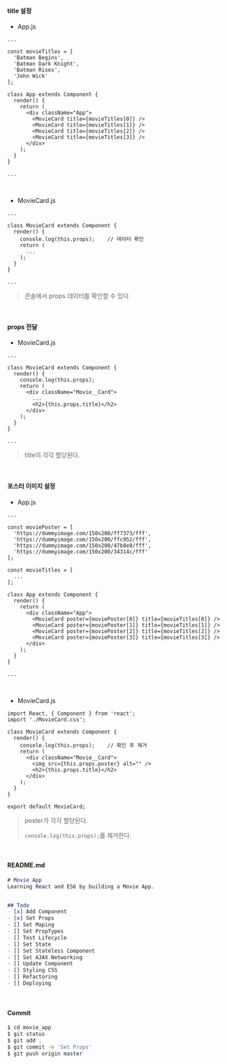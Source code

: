 #### title 설정

- App.js

```react
...

const movieTitles = [
  'Batman Begins',
  'Batman Dark Knight',
  'Batman Rises',
  'John Wick'
];

class App extends Component {
  render() {
    return (
      <div className="App">
        <MovieCard title={movieTitles[0]} />
        <MovieCard title={movieTitles[1]} />
        <MovieCard title={movieTitles[2]} />
        <MovieCard title={movieTitles[3]} />
      </div>
    );
  }
}

...
```

<br>

- MovieCard.js

```react
...

class MovieCard extends Component {
  render() {
    console.log(this.props);	// 데이터 확인
    return (
      ...
    );
  }
}

...
```

> 콘솔에서 props 데이터를 확인할 수 있다.
>

<br>

#### props 전달

- MovieCard.js

```react
...

class MovieCard extends Component {
  render() {
    console.log(this.props);
    return (
      <div className="Movie__Card">
        ...
        <h2>{this.props.title}</h2>
      </div>
    );
  }
}

...
```

> title이 각각 할당된다.
>

<br>

#### 포스터 이미지 설정

- App.js

```react
...

const moviePoster = [
  'https://dummyimage.com/150x200/ff7373/fff',
  'https://dummyimage.com/150x200/ffc952/fff',
  'https://dummyimage.com/150x200/47b8e0/fff',
  'https://dummyimage.com/150x200/34314c/fff'
];

const movieTitles = [
  ...
];

class App extends Component {
  render() {
    return (
      <div className="App">
        <MovieCard poster={moviePoster[0]} title={movieTitles[0]} />
        <MovieCard poster={moviePoster[1]} title={movieTitles[1]} />
        <MovieCard poster={moviePoster[2]} title={movieTitles[2]} />
        <MovieCard poster={moviePoster[3]} title={movieTitles[3]} />
      </div>
    );
  }
}

...
```

<br>

- MovieCard.js

```react
import React, { Component } from 'react';
import './MovieCard.css';

class MovieCard extends Component {
  render() {
    console.log(this.props);	// 확인 후 제거
    return (
      <div className="Movie__Card">
        <img src={this.props.poster} alt="" />
        <h2>{this.props.title}</h2>
      </div>
    );
  }
}

export default MovieCard;
```

> poster가 각각 할당된다.
>
> `console.log(this.props);`를 제거한다.

<br>

#### README.md

```markdown
# Movie App
Learning React and ES6 by building a Movie App.


## Todo
- [x] Add Component
- [x] Set Props
- [] Set Maping
- [] Set PropTypes
- [] Test Lifecycle
- [] Set State
- [] Set Stateless Component
- [] Set AJAX Networking
- [] Update Component
- [] Styling CSS
- [] Refactoring
- [] Deploying
```

<br>

#### Commit

```bash
$ cd movie_app
$ git status
$ git add .
$ git commit -m 'Set Props'
$ git push origin master
```

<br>

<br>